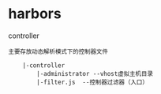 harbors
=======

controller

    主要存放动态解析模式下的控制器文件

        |-controller
            |-administrator --vhost虚拟主机目录
            |-filter.js  --控制器过滤器（入口）